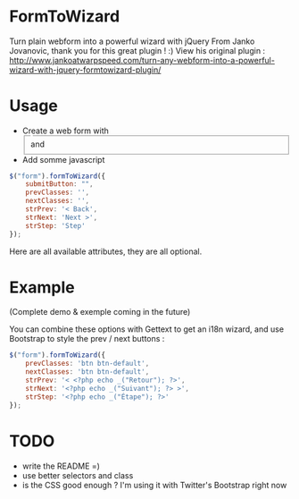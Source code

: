 FormToWizard
==========================
Turn plain webform into a powerful wizard with jQuery
From Janko Jovanovic, thank you for this great plugin ! :)
View his original plugin : http://www.jankoatwarpspeed.com/turn-any-webform-into-a-powerful-wizard-with-jquery-formtowizard-plugin/

Usage
==========================
- Create a web form with <fieldset /> and <legend /> 
- Add somme javascript
```javascript
$("form").formToWizard({
	submitButton: "",
	prevClasses: '',
	nextClasses: '',
	strPrev: '< Back',
	strNext: 'Next >',
	strStep: 'Step'
});
```
Here are all available attributes, they are all optional.

Example
==========================
(Complete demo & exemple coming in the future)

You can combine these options with Gettext to get an i18n wizard, and use Bootstrap to style the prev / next buttons :
```javascript
$("form").formToWizard({
	prevClasses: 'btn btn-default',
	nextClasses: 'btn btn-default',
	strPrev: '< <?php echo _("Retour"); ?>',
	strNext: '<?php echo _("Suivant"); ?> >',
	strStep: '<?php echo _("Étape"); ?>'
});
```


TODO
==========================
- write the README =)
- use better selectors and class
- is the CSS good enough ? I'm using it with Twitter's Bootstrap right now